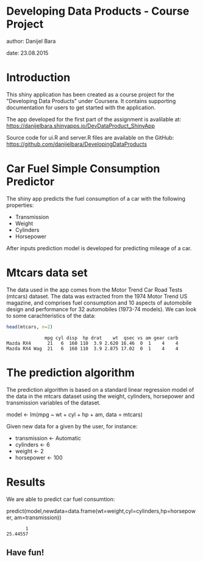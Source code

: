 Developing Data Products - Course Project
========================================================





author: Danijel Bara

date:   23.08.2015

Introduction
========================================================

This shiny application has been created as a course project for the "Developing Data Products" under Coursera. It contains supporting documentation for users to get started with the application.

The app developed for the first part of the assignment is avalilable at:
https://danijelbara.shinyapps.io/DevDataProduct_ShinyApp

Source code for ui.R and server.R files are available on the GitHub:
https://github.com/danijelbara/DevelopingDataProducts

Car Fuel Simple Consumption Predictor
========================================================

The shiny app predicts the fuel consumption of a car with the following properties:

* Transmission
* Weight
* Cylinders
* Horsepower

After inputs prediction model is developed for predicting mileage of a car. 


Mtcars data set
========================================================

The data used in the app comes from the Motor Trend Car Road Tests (mtcars) dataset. The data was extracted from the 1974 Motor Trend US magazine, and comprises fuel consumption and 10 aspects of automobile design and performance for 32 automobiles (1973-74 models). We can look to some carachteristics of the data:


```r
head(mtcars, n=2)
```

```
              mpg cyl disp  hp drat    wt  qsec vs am gear carb
Mazda RX4      21   6  160 110  3.9 2.620 16.46  0  1    4    4
Mazda RX4 Wag  21   6  160 110  3.9 2.875 17.02  0  1    4    4
```

The prediction algorithm
========================================================
The prediction algorithm is based on a standard linear regression model of the data in the mtcars dataset using the weight, cylinders, horsepower and transmission variables of the dataset.

model <- lm(mpg ~ wt + cyl + hp + am, data = mtcars)

Given new data for a given by the user, for instance:
* transmission <- Automatic
* cylinders <- 6
* weight <- 2
* horsepower <- 100

Results
========================================================
We are able to predict car fuel consumtion:


predict(model,newdata=data.frame(wt=weight,cyl=cylinders,hp=horsepower, am=transmission))


```
       1 
25.44557 
```

## Have fun!
